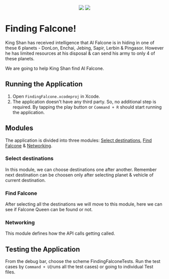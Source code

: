 <p align="center">
	<img src="https://sonarcloud.io/api/project_badges/measure?project=pallabmaiti_finding-falcon&metric=coverage">
	<img src="https://sonarcloud.io/api/project_badges/measure?project=pallabmaiti_finding-falcon&metric=alert_status">
</p>

# Finding Falcone!

King Shan has received intelligence that Al Falcone is in hiding in one of these 6 planets - DonLon, Enchai, Jebing, Sapir, Lerbin & Pingasor. However he has limited resources at his disposal & can send his army to only 4 of these planets.

We are going to help King Shan find Al Falcone.

## Running the Application
1.  Open `FindingFalcone.xcodeproj` in Xcode.
2. The application doesn't have any third party. So, no additional step is required. By tapping the play button or `Command + R` should start running the application.

## Modules
The application is divided into three modules: [Select destinations](#select-destinations), [Find Falcone](#find-falcone) & [Networking](#networking).

### Select destinations
In this module, we can choose destinations one after another. Remember next destination can be choosen only after selecting planet & vehicle of current destination.
### Find Falcone
After selecting all the destinations we will move to this module, here we can see if Falcone Queen can be found or not.
### Networking
This module defines how the API calls getting called.
## Testing the Application
From the debug bar, choose the scheme FindingFalconeTests. Run the test cases by `Command + U`(runs all the test cases) or going to individual Test files.
